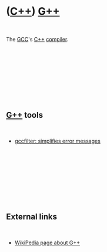 
 

 

 

 

 

([C++](Cpp.md)) [G++](CppGpp.md)
==================================

 

The [GCC](CppGcc.md)'s [C++](Cpp.md) [compiler](CppCompiler.md).

 

 

 

 

 

[G++](CppGpp.md) tools
-----------------------

 

-   [gccfilter: simplifies error
    messages](http://www.mixtion.org/gccfilter)

 

 

 

 

 

External links
--------------

 

-   [WikiPedia page about G++](http://en.wikipedia.org/wiki/G%2B%2B)

 

 

 

 

 

 


